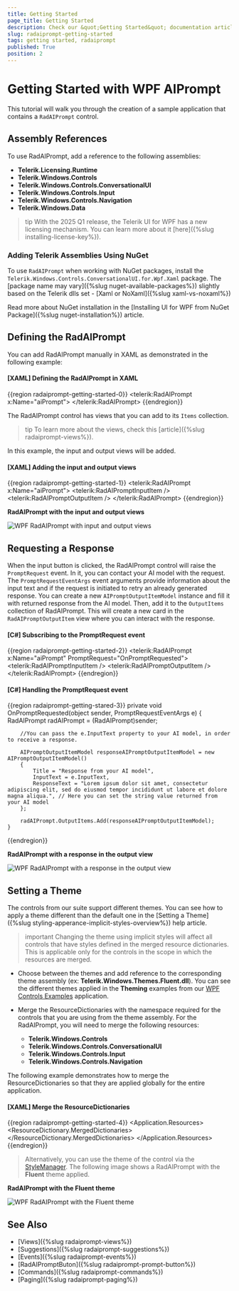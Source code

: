 ```yaml
---
title: Getting Started
page_title: Getting Started
description: Check our &quot;Getting Started&quot; documentation article for the RadAIPrompt control.
slug: radaiprompt-getting-started
tags: getting started, radaiprompt
published: True
position: 2
---
```


# Getting Started with WPF AIPrompt

This tutorial will walk you through the creation of a sample application that contains a `RadAIPrompt` control.

## Assembly References

To use RadAIPrompt, add a reference to the following assemblies:

* __Telerik.Licensing.Runtime__
* __Telerik.Windows.Controls__
* __Telerik.Windows.Controls.ConversationalUI__
* __Telerik.Windows.Controls.Input__
* __Telerik.Windows.Controls.Navigation__
* __Telerik.Windows.Data__

>tip With the 2025 Q1 release, the Telerik UI for WPF has a new licensing mechanism. You can learn more about it [here]({%slug installing-license-key%}).

### Adding Telerik Assemblies Using NuGet

To use `RadAIPrompt` when working with NuGet packages, install the `Telerik.Windows.Controls.ConversationalUI.for.Wpf.Xaml` package. The [package name may vary]({%slug nuget-available-packages%}) slightly based on the Telerik dlls set - [Xaml or NoXaml]({%slug xaml-vs-noxaml%})

Read more about NuGet installation in the [Installing UI for WPF from NuGet Package]({%slug nuget-installation%}) article.

## Defining the RadAIPrompt

You can add RadAIPrompt manually in XAML as demonstrated in the following example:

#### __[XAML] Defining the RadAIPrompt in XAML__
{{region radaiprompt-getting-started-0}}
    <telerik:RadAIPrompt x:Name="aiPrompt">
    </telerik:RadAIPrompt>
{{endregion}}

The RadAIPrompt control has views that you can add to its `Items` collection. 

>tip To learn more about the views, check this [article]({%slug radaiprompt-views%}).

In this example, the input and output views will be added.

#### __[XAML] Adding the input and output views__
{{region radaiprompt-getting-started-1}}
    <telerik:RadAIPrompt x:Name="aiPrompt">
        <telerik:RadAIPromptInputItem />
        <telerik:RadAIPromptOutputItem />
    </telerik:RadAIPrompt>
{{endregion}}

__RadAIPrompt with the input and output views__

![WPF RadAIPrompt with input and output views](images/radaiprompt-getting-started-0.png)

## Requesting a Response

When the input button is clicked, the RadAIPrompt control will raise the `PromptRequest` event. In it, you can contact your AI model with the request. The `PromptRequestEventArgs` event arguments provide information about the input text and if the request is initiated to retry an already generated response. You can create a new `AIPromptOutputItemModel` instance and fill it with returned response from the AI model. Then, add it to the `OutputItems` collection of RadAIPrompt. This will create a new card in the `RadAIPromptOutputItem` view where you can interact with the response.

#### __[C#] Subscribing to the PromptRequest event__
{{region radaiprompt-getting-started-2}}
    <telerik:RadAIPrompt x:Name="aiPrompt" PromptRequest="OnPromptRequested">
        <telerik:RadAIPromptInputItem />
        <telerik:RadAIPromptOutputItem />
    </telerik:RadAIPrompt>
{{endregion}}

#### __[C#] Handling the PromptRequest event__
{{region radaiprompt-getting-stared-3}}
    private void OnPromptRequested(object sender, PromptRequestEventArgs e)
    {
    	RadAIPrompt radAIPrompt = (RadAIPrompt)sender;
    
    	//You can pass the e.InputText property to your AI model, in order to receive a response.

    	AIPromptOutputItemModel responseAIPromptOutputItemModel = new AIPromptOutputItemModel()
    	{ 
    		Title = "Response from your AI model",
    		InputText = e.InputText,
    		ResponseText = "Lorem ipsum dolor sit amet, consectetur adipiscing elit, sed do eiusmod tempor incididunt ut labore et dolore magna aliqua.", // Here you can set the string value returned from your AI model
    	};

    	radAIPrompt.OutputItems.Add(responseAIPromptOutputItemModel);
    }
{{endregion}}

__RadAIPrompt with a response in the output view__

![WPF RadAIPrompt with a response in the output view](images/radaiprompt-getting-started-1.png)

## Setting a Theme

The controls from our suite support different themes. You can see how to apply a theme different than the default one in the [Setting a Theme]({%slug styling-apperance-implicit-styles-overview%}) help article.

>important Changing the theme using implicit styles will affect all controls that have styles defined in the merged resource dictionaries. This is applicable only for the controls in the scope in which the resources are merged. 
* Choose between the themes and add reference to the corresponding theme assembly (ex: __Telerik.Windows.Themes.Fluent.dll__). You can see the different themes applied in the __Theming__ examples from our [WPF Controls Examples](https://demos.telerik.com/wpf/) application.

* Merge the ResourceDictionaries with the namespace required for the controls that you are using from the theme assembly. For the RadAIPrompt, you will need to merge the following resources:

	* __Telerik.Windows.Controls__
    * __Telerik.Windows.Controls.ConversationalUI__
    * __Telerik.Windows.Controls.Input__
    * __Telerik.Windows.Controls.Navigation__

The following example demonstrates how to merge the ResourceDictionaries so that they are applied globally for the entire application.

#### __[XAML] Merge the ResourceDictionaries__
{{region radaiprompt-getting-started-4}}
    <Application.Resources>
    	<ResourceDictionary>
    		<ResourceDictionary.MergedDictionaries>
    			<ResourceDictionary Source="/Telerik.Windows.Themes.Fluent;component/Themes/System.Windows.xaml"/>
    			<ResourceDictionary Source="/Telerik.Windows.Themes.Fluent;component/Themes/Telerik.Windows.Controls.xaml"/>
                <ResourceDictionary Source="/Telerik.Windows.Themes.Fluent;component/Themes/Telerik.Windows.Controls.ConversationalUI.xaml"/>
                <ResourceDictionary Source="/Telerik.Windows.Themes.Fluent;component/Themes/Telerik.Windows.Controls.Input.xaml"/>
                <ResourceDictionary Source="/Telerik.Windows.Themes.Fluent;component/Themes/Telerik.Windows.Controls.Navigation.xaml"/>
    		</ResourceDictionary.MergedDictionaries>
    	</ResourceDictionary>
    </Application.Resources>
{{endregion}}

>Alternatively, you can use the theme of the control via the [StyleManager](https://docs.telerik.com/devtools/wpf/styling-and-appearance/stylemanager/common-styling-apperance-setting-theme-wpf).
The following image shows a RadAIPrompt with the __Fluent__ theme applied.

__RadAIPrompt with the Fluent theme__

![WPF RadAIPrompt with the Fluent theme](images/radaiprompt-getting-started-2.png)

## See Also
* [Views]({%slug radaiprompt-views%})
* [Suggestions]({%slug radaiprompt-suggestions%})
* [Events]({%slug radaiprompt-events%})
* [RadAIPromptButon]({%slug radaiprompt-prompt-button%})
* [Commands]({%slug radaiprompt-commands%})
* [Paging]({%slug radaiprompt-paging%})